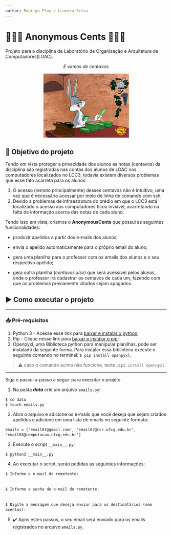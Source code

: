 ```yaml
---
author: Rodrigo Eloy e Leandra Silva
---
```


# 🕵🏼‍♂️ Anonymous Cents 🕵🏽‍♀️
Projeto para a disciplina de Laboratório de Organização e Arquitetura de Computadores(LOAC).

<div align=center>
    <p><i>E vamos de centavos</i></p>
    <img src='./src/assets/img/perna-longa.gif'>
</div>

## :dart: Objetivo do projeto
Tendo em vista proteger a privacidade dos alunos as notas (centavos) da disciplina são registradas nas contas dos alunos de LOAC nos computadores localizados no LCC3, todavia existem diversos problemas que esse fato acarreta para os alunos:

1. O acesso (remoto principalmente) desses centavos não é intuitivo, uma vez que é necessário acessar por meio de linha de comando com ssh;
2. Devido a problemas de infraestrutura do prédio em que o LCC3 está localizado o acesso aos computadores ficou inviável, acarretando na falta de informação acerca das notas de cada aluno.

Tendo isso em vista, criamos o **AnonymousCents** que possui as seguintes funcionalidades:

 * produzir apelidos a partir dos e-mails dos alunos; 

 * envia o apelido automaticamente para o próprio email do aluno;

 * gera uma planilha para o professor com os emails dos alunos e o seu respectivo apelido;

 * gera outra planilha (*centavos.xlsx*) que será acessível pelos alunos, onde o professor irá cadastrar os centavos de cada um, fazendo com que os problemas previamente citados sejam apagados.

## :arrow_forward: Como executar o projeto
---
### :inbox_tray: Pré-requisitos
1. Python 3 - Acesse esse link para [baixar e instalar o python](https://www.python.org/downloads/);
2. Pip - Clique nesse link para [baixar e instalar o pip](https://pip.pypa.io/en/stable/installing/);
3. Openpyxl, uma Biblioteca python para manipular planilhas. pode ser instalado da seguinte forma. Para instalar essa biblioteca execute o seguinte comando no terminal: `$ pip install openpyxl`.

> :warning: caso o comando acima não funcione, tente `pip3 install openpyxl`

---
Siga o passo-a-passo a seguir para executar o projeto


1. Na pasta ***data*** crie um arquivo `emails.py`:

```
$ cd data
$ touch emails.py
```

2. Abra o arquivo e adicione os e-mails que você deseja que sejam criados apelidos e adicione em uma lista de emails no seguinte formato:

```
emails = ['email01@gmail.com', 'email02@ccc.ufcg.edu.br', 'email03@computacao.ufcg.edu.br']
```

3. Execute o script `__main__.py`:

```
$ python3 __main__.py
```

4. Ao executar o script, serão pedidas as seguintes informações: 

```
$ Informe o e-mail do remetente: 


$ Informe a senha de e-mail do remetente:


$ Digite a mensagem que deseja enviar para os destinatários (sem acentos): 

```

5. :heavy_check_mark: Após estes passos, o seu email será enviado para os emails registrados no arquivo `emails.py`.

